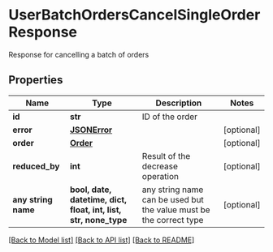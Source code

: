 # UserBatchOrdersCancelSingleOrderResponse

Response for cancelling a batch of orders

## Properties
Name | Type | Description | Notes
------------ | ------------- | ------------- | -------------
**id** | **str** | ID of the order | 
**error** | [**JSONError**](JSONError.md) |  | [optional] 
**order** | [**Order**](Order.md) |  | [optional] 
**reduced_by** | **int** | Result of the decrease operation | [optional] 
**any string name** | **bool, date, datetime, dict, float, int, list, str, none_type** | any string name can be used but the value must be the correct type | [optional]

[[Back to Model list]](../README.md#documentation-for-models) [[Back to API list]](../README.md#documentation-for-api-endpoints) [[Back to README]](../README.md)


